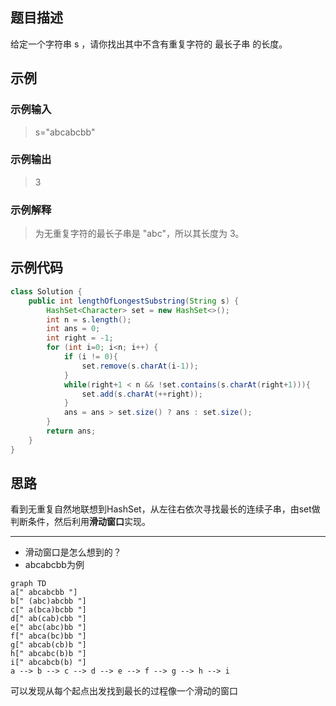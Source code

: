 ## 题目描述
给定一个字符串 s ，请你找出其中不含有重复字符的 最长子串 的长度。

## 示例
### 示例输入
> s="abcabcbb"
### 示例输出
> 3
### 示例解释
> 为无重复字符的最长子串是 "abc"，所以其长度为 3。

## 示例代码
``` java
class Solution {
    public int lengthOfLongestSubstring(String s) {
        HashSet<Character> set = new HashSet<>();
        int n = s.length();
        int ans = 0;
        int right = -1;
        for (int i=0; i<n; i++) {
            if (i != 0){
                set.remove(s.charAt(i-1));
            }
            while(right+1 < n && !set.contains(s.charAt(right+1))){
                set.add(s.charAt(++right));
            }
            ans = ans > set.size() ? ans : set.size();
        }
        return ans;
    }
}
```

## 思路
看到无重复自然地联想到HashSet，从左往右依次寻找最长的连续子串，由set做判断条件，然后利用**滑动窗口**实现。
****
* 滑动窗口是怎么想到的？
* abcabcbb为例
``` mermaid
graph TD
a[" abcabcbb "]
b[" (abc)abcbb "]
c[" a(bca)bcbb "]
d[" ab(cab)cbb "]
e[" abc(abc)bb "]
f[" abca(bc)bb "]
g[" abcab(cb)b "]
h[" abcabc(b)b "]
i[" abcabcb(b) "]
a --> b --> c --> d --> e --> f --> g --> h --> i
```
可以发现从每个起点出发找到最长的过程像一个滑动的窗口